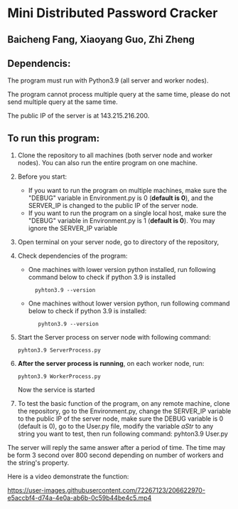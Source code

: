 # Mini Distributed Password Cracker

## Baicheng Fang, Xiaoyang Guo, Zhi Zheng

## Dependencis:

The program must run with Python3.9 (all server and worker nodes).

The program cannot process multiple query at the same time, please do not send multiple query at the same time.

The public IP of the server is at 143.215.216.200.

## To run this program:

1.  Clone the repository to all machines (both server node and worker nodes). You can also run the entire program on one machine.
2.  Before you start:
    - If you want to run the program on multiple machines, make sure the "DEBUG" variable in Environment.py is 0 (**default is 0**), and the SERVER_IP is changed to the public IP of the server node.
    - If you want to run the program on a single local host, make sure the "DEBUG" variable in Environment.py is 1 (**default is 0**). You may ignore the SERVER_IP variable
3.  Open terminal on your server node, go to directory of the repository,
4.  Check dependencies of the program:

    - One machines with lower version python installed, run following command below to check if python 3.9 is installed

            pyhton3.9 --version

    - One machines without lower version python, run following command below to check if python 3.9 is installed:

             pyhton3.9 --version

5.  Start the Server process on server node with following command:

        pyhton3.9 ServerProcess.py

6.  **After the server process is running**, on each worker node, run:

        pyhton3.9 WorkerProcess.py

    Now the service is started
7. To test the basic function of the program, on any remote machine, clone the repository, go to the Environment.py, change the SERVER_IP  variable to the public IP of the server node, make sure the DEBUG variable is 0 (default is 0), go to the User.py file, modify the variable _aStr_ to any string you want to test, then run following command:
        pyhton3.9 User.py
        
The server will reply the same answer after a period of time. The time may be form 3 second over 800 second depending on number of workers and the string's property. 

Here is a video demonstrate the function:

https://user-images.githubusercontent.com/72267123/206622970-e5accbf4-d74a-4e0a-ab6b-0c59b44be4c5.mp4

